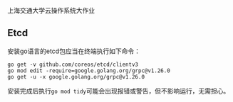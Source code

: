 [//]: # (# Mini-K8s)
上海交通大学云操作系统大作业


## Etcd

安装go语言的etcd包应当在终端执行如下命令：
```shell
go get -v github.com/coreos/etcd/clientv3
go mod edit -require=google.golang.org/grpc@v1.26.0
go get -u -x google.golang.org/grpc@v1.26.0 
```
安装完成后执行`go mod tidy`可能会出现报错或警告，但不影响运行，无需担心。
